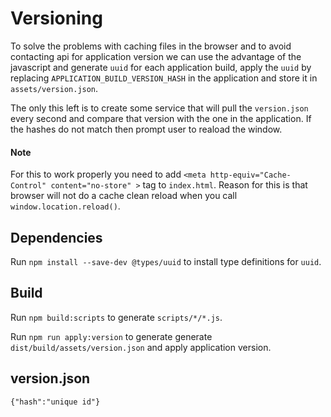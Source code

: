 # Versioning

To solve the problems with caching files in the browser and to avoid contacting api for application version we can use the advantage of the javascript and generate `uuid` for each application build, apply the `uuid` by replacing `APPLICATION_BUILD_VERSION_HASH` in the application and store it in `assets/version.json`.

The only this left is to create some service that will pull the `version.json` every second and compare that version with the one in the application. If the hashes do not match then prompt user to reaload the window.

#### Note

For this to work properly you need to add `<meta http-equiv="Cache-Control" content="no-store" >` tag to `index.html`. Reason for this is that browser will not do a cache clean reload when you call `window.location.reload()`.

## Dependencies

Run `npm install --save-dev @types/uuid` to install type definitions for `uuid`.

## Build

Run `npm build:scripts` to generate `scripts/*/*.js`.

Run `npm run apply:version` to generate generate `dist/build/assets/version.json` and apply application version.

## version.json

```
{"hash":"unique id"}
```